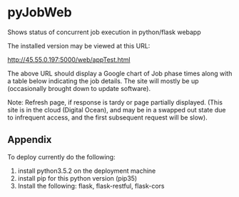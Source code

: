 # pyJobWeb
Shows status of concurrent job execution in python/flask webapp

The installed version may be viewed at this URL:

http://45.55.0.197:5000/web/appTest.html

The above URL should display a Google chart of Job phase times along with a table below indicating the job details. The site will mostly be up (occasionally brought down to update software).

Note: Refresh page, if response is tardy or page partially displayed. (This site is in the cloud (Digital Ocean), and may be in a swapped out state due to infrequent access, and the first subsequent request will be slow).

## Appendix
To deploy currently do the following: 

1. install python3.5.2 on the deployment machine
2. install pip for this python version (pip35)
3. Install the following: flask, flask-restful, flask-cors

